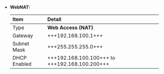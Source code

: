 - **WebNAT:**

    |Item|Detail|
    |:----|:----|
    |Type|**Web Access (NAT)**|
    |Gateway|+++192.168.100.1+++|
    |Subnet Mask|+++255.255.255.0+++|
    |DHCP Enabled|+++192.168.100.100+++ to +++192.168.100.200+++|